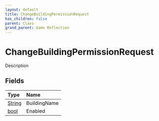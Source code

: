 ```yaml
---
layout: default
title: ChangeBuildingPermissionRequest
has_children: false
parent: Class
grand_parent: Game Reflection
---
```

# ChangeBuildingPermissionRequest
Description 

## Fields
| Type | Name |
|:-------------|:--------------|
| [String](/game-reflection/components/string.md) | BuildingName |
| [bool](/game-reflection/components/bool.md) | Enabled |
